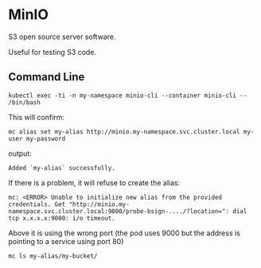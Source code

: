 # MinIO

S3 open source server software.

Useful for testing S3 code.

<!-- INDEX_START -->
<!-- INDEX_END -->

## Command Line

```shell
kubectl exec -ti -n my-namespace minio-cli --container minio-cli -- /bin/bash
```

This will confirm:
```shell
mc alias set my-alias http://minio.my-namespace.svc.cluster.local my-user my-password
```

output:

```
Added `my-alias` successfully.
```

If there is a problem, it will refuse to create the alias:

```
mc: <ERROR> Unable to initialize new alias from the provided credentials. Get "http://minio.my-namespace.svc.cluster.local:9000/probe-bsign-..../?location=": dial tcp x.x.x.x:9000: i/o timeout.
```

Above it is using the wrong port (the pod uses 9000 but the address is pointing to a service using port 80)

```shell
mc ls my-alias/my-bucket/
```
